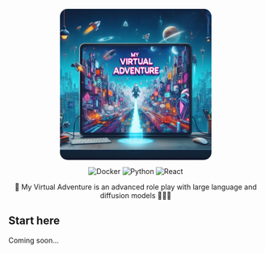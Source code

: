 <p align="center" width="100%">
    <img src="./frontend/public/my-virtual-adventure.jpeg" alt="My Virtual Adventure" style="width: 40%; min-width: 300px; display: block; margin: auto; border-radius: 15px;">
</p>

<p align="center">
    <img alt="Docker" src="https://img.shields.io/badge/docker-%230db7ed.svg?style=for-the-badge&logo=docker&logoColor=white">
    <img alt="Python" src="https://img.shields.io/badge/python-3670A0?style=for-the-badge&logo=python&logoColor=ffdd54">
    <img alt="React" src="https://img.shields.io/badge/react-%2320232a.svg?style=for-the-badge&logo=react&logoColor=%2361DAFB">
</p>

<p align="center">
    🚀 My Virtual Adventure is an advanced role play with large language and diffusion models 🧝🏻‍♂️
</p>

## Start here

Coming soon...